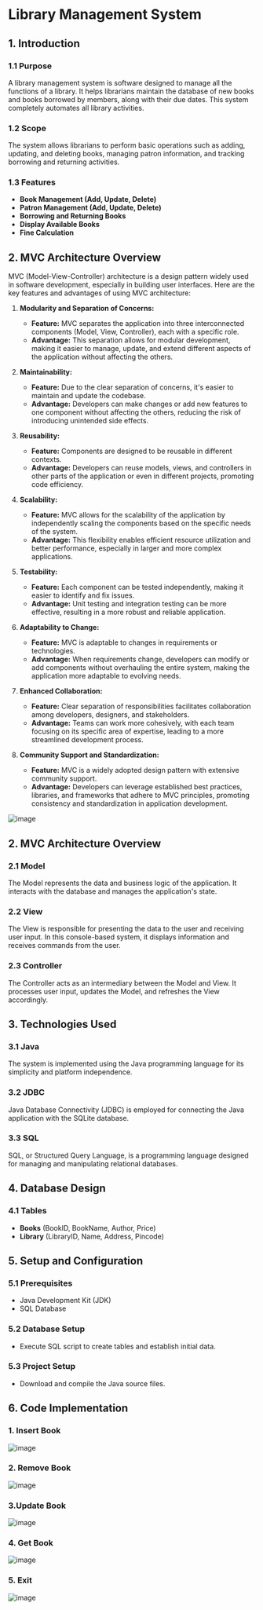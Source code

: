 
# Library Management System

## 1. Introduction

### 1.1 Purpose
A library management system is software designed to manage all the functions of a library. It helps librarians maintain the database of new books and books borrowed by members, along with their due dates. This system completely automates all library activities.

### 1.2 Scope
The system allows librarians to perform basic operations such as adding, updating, and deleting books, managing patron information, and tracking borrowing and returning activities.

### 1.3 Features
- **Book Management (Add, Update, Delete)**
- **Patron Management (Add, Update, Delete)**
- **Borrowing and Returning Books**
- **Display Available Books**
- **Fine Calculation**

## 2. MVC Architecture Overview

MVC (Model-View-Controller) architecture is a design pattern widely used in software development, especially in building user interfaces. Here are the key features and advantages of using MVC architecture:

1. **Modularity and Separation of Concerns:**
   - **Feature:** MVC separates the application into three interconnected components (Model, View, Controller), each with a specific role.
   - **Advantage:** This separation allows for modular development, making it easier to manage, update, and extend different aspects of the application without affecting the others.

2. **Maintainability:**
   - **Feature:** Due to the clear separation of concerns, it's easier to maintain and update the codebase.
   - **Advantage:** Developers can make changes or add new features to one component without affecting the others, reducing the risk of introducing unintended side effects.

3. **Reusability:**
   - **Feature:** Components are designed to be reusable in different contexts.
   - **Advantage:** Developers can reuse models, views, and controllers in other parts of the application or even in different projects, promoting code efficiency.

4. **Scalability:**
   - **Feature:** MVC allows for the scalability of the application by independently scaling the components based on the specific needs of the system.
   - **Advantage:** This flexibility enables efficient resource utilization and better performance, especially in larger and more complex applications.

5. **Testability:**
   - **Feature:** Each component can be tested independently, making it easier to identify and fix issues.
   - **Advantage:** Unit testing and integration testing can be more effective, resulting in a more robust and reliable application.

6. **Adaptability to Change:**
   - **Feature:** MVC is adaptable to changes in requirements or technologies.
   - **Advantage:** When requirements change, developers can modify or add components without overhauling the entire system, making the application more adaptable to evolving needs.

7. **Enhanced Collaboration:**
   - **Feature:** Clear separation of responsibilities facilitates collaboration among developers, designers, and stakeholders.
   - **Advantage:** Teams can work more cohesively, with each team focusing on its specific area of expertise, leading to a more streamlined development process.

8. **Community Support and Standardization:**
   - **Feature:** MVC is a widely adopted design pattern with extensive community support.
   - **Advantage:** Developers can leverage established best practices, libraries, and frameworks that adhere to MVC principles, promoting consistency and standardization in application development.
    
![image](https://github.com/Shabanakhan-2412/Library-Management-System/assets/162796897/dffd2513-9315-4af0-a928-53429bb995e5)


## 2. MVC Architecture Overview

### 2.1 Model
The Model represents the data and business logic of the application. It interacts with the database and manages the application's state.

### 2.2 View
The View is responsible for presenting the data to the user and receiving user input. In this console-based system, it displays information and receives commands from the user.

### 2.3 Controller
The Controller acts as an intermediary between the Model and View. It processes user input, updates the Model, and refreshes the View accordingly.

## 3. Technologies Used

### 3.1 Java
The system is implemented using the Java programming language for its simplicity and platform independence.

### 3.2 JDBC
Java Database Connectivity (JDBC) is employed for connecting the Java application with the SQLite database.

### 3.3 SQL
SQL, or Structured Query Language, is a programming language designed for managing and manipulating relational databases.

## 4. Database Design

### 4.1 Tables
- **Books** (BookID, BookName, Author, Price)
- **Library** (LibraryID, Name, Address, Pincode)

## 5. Setup and Configuration

### 5.1 Prerequisites
- Java Development Kit (JDK)
- SQL Database

### 5.2 Database Setup
- Execute SQL script to create tables and establish initial data.

### 5.3 Project Setup
- Download and compile the Java source files.

  
## 6. Code Implementation

### 1. Insert Book

![image](https://github.com/Shabanakhan-2412/Library-Management-System/assets/162796897/d044ddf0-d1ce-4ec2-9cbd-52bdc18ad94a)

### 2. Remove Book

![image](https://github.com/Shabanakhan-2412/Library-Management-System/assets/162796897/be3cb106-15c0-4e18-975e-2bf69866f39d)

### 3.Update Book

![image](https://github.com/Shabanakhan-2412/Library-Management-System/assets/162796897/78127c03-47b8-4472-a11f-b74c05fa5fde)

### 4. Get Book

![image](https://github.com/Shabanakhan-2412/Library-Management-System/assets/162796897/d34c9fd2-29e8-40b5-b3e2-8523e0bce7e8)


### 5. Exit 

![image](https://github.com/Shabanakhan-2412/Library-Management-System/assets/162796897/7093da4d-4102-4f3e-844e-23a70b460713)




